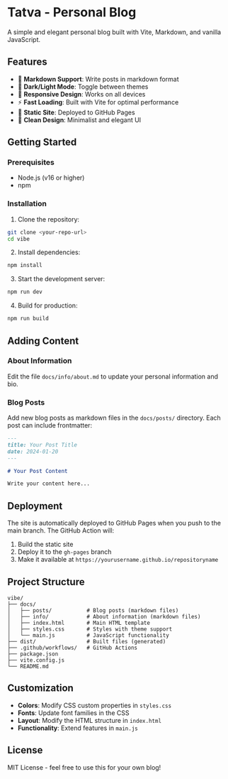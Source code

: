 # Tatva - Personal Blog

A simple and elegant personal blog built with Vite, Markdown, and vanilla JavaScript.

## Features

- 📝 **Markdown Support**: Write posts in markdown format
- 🌙 **Dark/Light Mode**: Toggle between themes
- 📱 **Responsive Design**: Works on all devices
- ⚡ **Fast Loading**: Built with Vite for optimal performance
- 🚀 **Static Site**: Deployed to GitHub Pages
- 🎨 **Clean Design**: Minimalist and elegant UI

## Getting Started

### Prerequisites

- Node.js (v16 or higher)
- npm

### Installation

1. Clone the repository:
```bash
git clone <your-repo-url>
cd vibe
```

2. Install dependencies:
```bash
npm install
```

3. Start the development server:
```bash
npm run dev
```

4. Build for production:
```bash
npm run build
```

## Adding Content

### About Information

Edit the file `docs/info/about.md` to update your personal information and bio.

### Blog Posts

Add new blog posts as markdown files in the `docs/posts/` directory. Each post can include frontmatter:

```markdown
---
title: Your Post Title
date: 2024-01-20
---

# Your Post Content

Write your content here...
```

## Deployment

The site is automatically deployed to GitHub Pages when you push to the main branch. The GitHub Action will:

1. Build the static site
2. Deploy it to the `gh-pages` branch
3. Make it available at `https://yourusername.github.io/repositoryname`

## Project Structure

```
vibe/
├── docs/
│   ├── posts/           # Blog posts (markdown files)
│   ├── info/            # About information (markdown files)
│   ├── index.html       # Main HTML template
│   ├── styles.css       # Styles with theme support
│   └── main.js          # JavaScript functionality
├── dist/                # Built files (generated)
├── .github/workflows/   # GitHub Actions
├── package.json
├── vite.config.js
└── README.md
```

## Customization

- **Colors**: Modify CSS custom properties in `styles.css`
- **Fonts**: Update font families in the CSS
- **Layout**: Modify the HTML structure in `index.html`
- **Functionality**: Extend features in `main.js`

## License

MIT License - feel free to use this for your own blog!